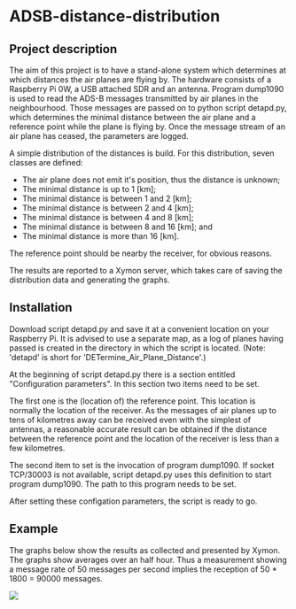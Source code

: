 # ADSB-distance-distribution

## Project description
The aim of this project is to have a stand-alone system which determines at
which distances the air planes are flying by. The hardware consists of a
Raspberry Pi 0W, a USB attached SDR and an antenna. Program dump1090 is used to
read the ADS-B messages transmitted by air planes in the neighbourhood. Those
messages are passed on to python script detapd.py, which determines the minimal
distance between the air plane and a reference point while the plane is flying
by. Once the message stream of an air plane has ceased, the parameters are
logged.

A simple distribution of the distances is build. For this distribution, seven
classes are defined:
 - The air plane does not emit it's position, thus the distance is unknown;
 - The minimal distance is up to 1 [km];
 - The minimal distance is between 1 and 2 [km];
 - The minimal distance is between 2 and 4 [km];
 - The minimal distance is between 4 and 8 [km];
 - The minimal distance is between 8 and 16 [km]; and
 - The minimal distance is more than 16 [km].

The reference point should be nearby the receiver, for obvious reasons.

The results are reported to a Xymon server, which takes care of saving the
distribution data and generating the graphs.

## Installation
Download script detapd.py and save it at a convenient location on your Raspberry
Pi. It is advised to use a separate map, as a log of planes having passed is
created in the directory in which the script is located. (Note: 'detapd' is
short for 'DETermine_Air_Plane_Distance'.)

At the beginning of script detapd.py there is a section entitled "Configuration
parameters". In this section two items need to be set.

The first one is the (location of) the reference point. This location is
normally the location of the receiver. As the messages of air planes up to tens
of kilometres away can be received even with the simplest of antennas, a
reasonable accurate result can be obtained if the distance between the reference
point and the location of the receiver is less than a few kilometres.

The second item to set is the invocation of program dump1090. If socket
TCP/30003 is not available, script detapd.py uses this definition to start
program dump1090. The path to this program needs to be set.

After setting these configation parameters, the script is ready to go.

## Example
The graphs below show the results as collected and presented by Xymon. The
graphs show averages over an half hour. Thus a measurement showing a message
rate of 50 messages per second implies the reception of 50 * 1800 = 90000
messages.

<img src="https://github.com/wnelis/ADSB-distance-distribution/tree/master/docs/Message.rate.png" />

